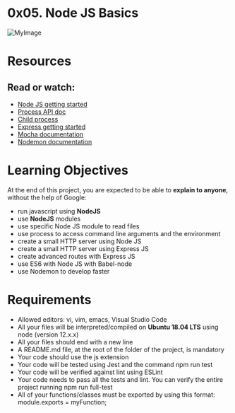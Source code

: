 
# 0x05. Node JS Basics

![MyImage](https://s3.amazonaws.com/alx-intranet.hbtn.io/uploads/medias/2020/1/82692897e15d9f03256f.jpeg%3FX-Amz-Algorithm=AWS4-HMAC-SHA256%26X-Amz-Credential=AKIARDDGGGOUSBVO6H7D%252F20231120%252Fus-east-1%252Fs3%252Faws4_request%26X-Amz-Date=20231120T133400Z%26X-Amz-Expires=86400%26X-Amz-SignedHeaders=host%26X-Amz-Signature=d31e5789eb0f24361cc6381d1e36afc1a69c37cd8b2eca32fc30dd8b840b04a4)

# Resources
## Read or watch:

- [Node JS getting started](https://nodejs.org/en/docs/guides/getting-started-guide)
- [Process API doc](https://node.readthedocs.io/en/latest/api/process/)
- [Child process](https://nodejs.org/api/child_process.html)
- [Express getting started](https://expressjs.com/en/starter/installing.html/)
- [Mocha documentation](https://mochajs.org/)
- [Nodemon documentation](https://github.com/remy/nodemon#nodemon)

# Learning Objectives
At the end of this project, you are expected to be able to __explain to anyone__, without the help of Google:

- run javascript using __NodeJS__
- use __NodeJS__ modules
- use specific Node JS module to read files
- use process to access command line arguments and the environment
- create a small HTTP server using Node JS
- create a small HTTP server using Express JS
- create advanced routes with Express JS
- use ES6 with Node JS with Babel-node
- use Nodemon to develop faster 

# Requirements
- Allowed editors: vi, vim, emacs, Visual Studio Code
- All your files will be interpreted/compiled on __Ubuntu 18.04 LTS__ using node (version 12.x.x)
- All your files should end with a new line
- A README.md file, at the root of the folder of the project, is mandatory
- Your code should use the js extension
- Your code will be tested using Jest and the command npm run test
- Your code will be verified against lint using ESLint
- Your code needs to pass all the tests and lint. You can verify the entire project running npm run full-test
- All of your functions/classes must be exported by using this format: module.exports = myFunction;
